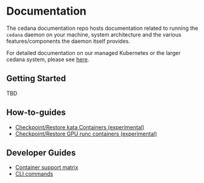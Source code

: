 # Documentation 

The cedana documentation repo hosts documentation related to running the `cedana` daemon on your machine, system architecture and the various features/components the daemon itself provides. 

For detailed documentation on our managed Kubernetes or the larger cedana system, please see [here](https://docs.cedana.ai). 

## Getting Started 
TBD 

## How-to-guides 
- [Checkpoint/Restore kata Containers (experimental)](kata/kata.md)
- [Checkpoint/Restore GPU runc containers (experimental)](runc/gpu.md)

## Developer Guides 
- [Container support matrix](support/runtimes.md) 
- [CLI commands](cli/commands.md)
